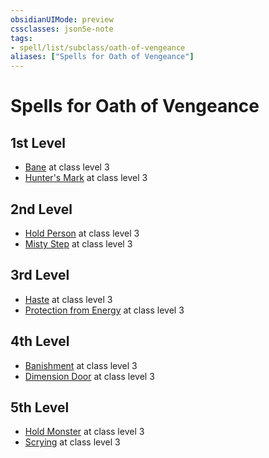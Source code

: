 ```yaml
---
obsidianUIMode: preview
cssclasses: json5e-note
tags:
- spell/list/subclass/oath-of-vengeance
aliases: ["Spells for Oath of Vengeance"]
---
```

# Spells for Oath of Vengeance

## 1st Level

- [Bane](bane "PHB") at class level 3
- [Hunter's Mark](hunters-mark "PHB") at class level 3

## 2nd Level

- [Hold Person](hold-person "PHB") at class level 3
- [Misty Step](misty-step "PHB") at class level 3

## 3rd Level

- [Haste](haste "PHB") at class level 3
- [Protection from Energy](protection-from-energy "PHB") at class level 3

## 4th Level

- [Banishment](banishment "PHB") at class level 3
- [Dimension Door](dimension-door "PHB") at class level 3

## 5th Level

- [Hold Monster](hold-monster "PHB") at class level 3
- [Scrying](scrying "PHB") at class level 3